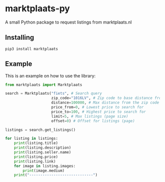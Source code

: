 # marktplaats-py
A small Python package to request listings from marktplaats.nl

## Installing
```shell
pip3 install marktplaats
```

## Example
This is an example on how to use the library:
```py
from marktplaats import Marktplaats

search = Marktplaats("fiets", # Search query
                     zip_code="1016LV", # Zip code to base distance from
                     distance=100000, # Max distance from the zip code for listings
                     price_from=0, # Lowest price to search for
                     price_to=100, # Highest price to search for
                     limit=5, # Max listings (page size)
                     offset=0) # Offset for listings (page)

listings = search.get_listings()

for listing in listings:
    print(listing.title)
    print(listing.description)
    print(listing.seller.name)
    print(listing.price)
    print(listing.link)
    for image in listing.images:
        print(image.medium)
    print("-----------------------------")
```
